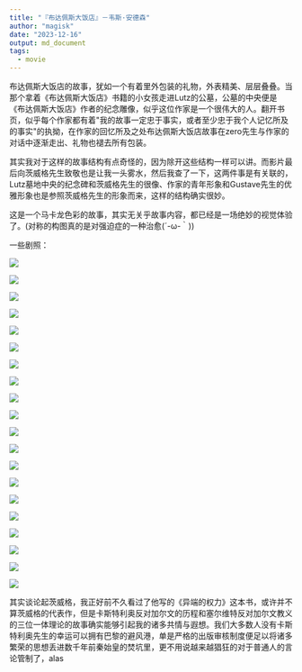 ```yaml
---
title: "『布达佩斯大饭店』－韦斯·安德森"
author: "magisk"
date: "2023-12-16"
output: md_document
tags:
  - movie
---
```


<!--more-->

布达佩斯大饭店的故事，犹如一个有着里外包装的礼物，外表精美、层层叠叠。当那个拿着《布达佩斯大饭店》书籍的小女孩走进Lutz的公墓，公墓的中央便是《布达佩斯大饭店》作者的纪念雕像，似乎这位作家是一个很伟大的人。翻开书页，似乎每个作家都有着"我的故事一定忠于事实，或者至少忠于我个人记忆所及的事实"的执拗，在作家的回忆所及之处布达佩斯大饭店故事在zero先生与作家的对话中逐渐走出、礼物也褪去所有包装。

其实我对于这样的故事结构有点奇怪的，因为除开这些结构一样可以讲。而影片最后向茨威格先生致敬也是让我一头雾水，然后我查了一下，这两件事是有关联的，Lutz墓地中央的纪念碑和茨威格先生的很像、作家的青年形象和Gustave先生的优雅形象也是参照茨威格先生的形象而来，这样的结构确实很妙。

这是一个马卡龙色彩的故事，其实无关乎故事内容，都已经是一场绝妙的视觉体验了。(对称的构图真的是对强迫症的一种治愈(´-ω-｀))

一些剧照：

![](/images/布达佩斯大饭店/Snipaste_2023-12-15_21-23-15.png)

![](/images/布达佩斯大饭店/Snipaste_2023-12-15_21-24-54.png)

![](/images/布达佩斯大饭店/Snipaste_2023-12-15_21-25-17.png)

![](/images/布达佩斯大饭店/Snipaste_2023-12-15_21-25-56.png)

![](/images/布达佩斯大饭店/Snipaste_2023-12-15_21-39-29.png)

![](/images/布达佩斯大饭店/Snipaste_2023-12-15_21-39-35.png)

![](/images/布达佩斯大饭店/Snipaste_2023-12-15_21-39-47.png)

![](/images/布达佩斯大饭店/Snipaste_2023-12-15_21-48-16.png)

![](/images/布达佩斯大饭店/Snipaste_2023-12-15_21-58-04.png)

![](/images/布达佩斯大饭店/Screenshot%202023-12-16%20120845.png)

![](/images/布达佩斯大饭店/Snipaste_2023-12-15_22-14-14.png)

![](/images/布达佩斯大饭店/Snipaste_2023-12-15_22-16-34.png)

![](/images/布达佩斯大饭店/Snipaste_2023-12-15_22-16-39.png)

![](/images/布达佩斯大饭店/Snipaste_2023-12-15_22-36-44.png)

![](/images/布达佩斯大饭店/Snipaste_2023-12-15_22-36-51.png)

![](/images/布达佩斯大饭店/Snipaste_2023-12-15_22-37-53.png)

![](/images/布达佩斯大饭店/Snipaste_2023-12-15_22-44-14.png)

![](/images/布达佩斯大饭店/Snipaste_2023-12-15_22-52-00.png)

![](/images/布达佩斯大饭店/Snipaste_2023-12-15_22-53-30.png)

![](/images/布达佩斯大饭店/Snipaste_2023-12-15_22-54-50.png)


其实谈论起茨威格，我正好前不久看过了他写的《异端的权力》这本书，或许并不算茨威格的代表作，但是卡斯特利奥反对加尔文的历程和塞尔维特反对加尔文教义的三位一体理论的故事确实能够引起我的诸多共情与遐想。我们大多数人没有卡斯特利奥先生的幸运可以拥有巴黎的避风港，单是严格的出版审核制度便足以将诸多繁荣的思想丢进数千年前秦始皇的焚坑里，更不用说越来越猖狂的对于普通人的言论管制了，alas

